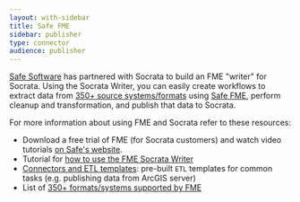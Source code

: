 ```yaml
---
layout: with-sidebar
title: Safe FME
sidebar: publisher
type: connector
audience: publisher
---
```


[Safe Software](http://www.safe.com) has partnered with Socrata to build an FME "writer" for Socrata. Using the Socrata Writer, you can easily create workflows to extract data from [350+ source systems/formats](http://www.safe.com/fme/format-search/) using [Safe FME](http://www.safe.com/fme/fme-technology/), perform cleanup and transformation, and publish that data to Socrata.

For more information about using FME and Socrata refer to these resources:

- Download a free trial of FME (for Socrata customers) and watch video tutorials [on Safe's website](http://www.safe.com/solutions/for-applications/socrata/).
- Tutorial for [how to use the FME Socrata Writer](http://dev.socrata.com/publishers/examples/fme-socrata-writer.html)
- [Connectors and ETL templates](http://socrata.github.io/connectors/): pre-built <code data-toggle="tooltip" title="Extract, Transform, and Load">ETL</code> templates for common tasks (e.g. publishing data from ArcGIS server) 
- List of [350+ formats/systems supported by FME](http://www.safe.com/fme/format-search/)
